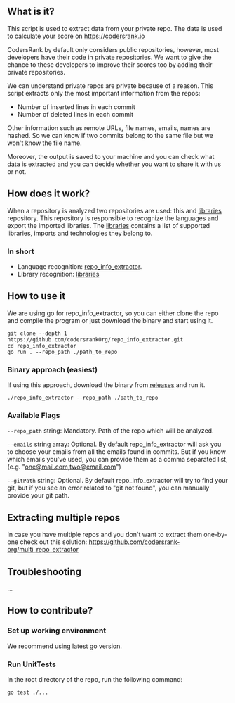 ## What is it?
This script is used to extract data from your private repo. The data is used to calculate your score on https://codersrank.io

CodersRank by default only considers public repositories, however, most developers have their code in private repositories. We want to give the chance to these developers to improve their scores too by adding their private repositories.

We can understand private repos are private because of a reason. This script extracts only the most important information from the repos:
- Number of inserted lines in each commit
- Number of deleted lines in each commit

Other information such as remote URLs, file names, emails, names are hashed. So we can know if two commits belong to the same file but we won't know the file name.

Moreover, the output is saved to your machine and you can check what data is extracted and you can decide whether you want to share it with us or not.

## How does it work?
When a repository is analyzed two repositories are used: this and [libraries](https://github.com/codersrank-org/libraries) repository. 
This repository is responsible to recognize the languages and export the imported libraries.
The [libraries](https://github.com/codersrank-org/libraries) contains a list of supported libraries, imports and technologies they belong to. 

### In short
- Language recognition: [repo_info_extractor](https://github.com/codersrank-org/repo_info_extractor/).
- Library recognition: [libraries](https://github.com/codersrank-org/libraries)

## How to use it
We are using go for repo_info_extractor, so you can either clone the repo and compile the program or just download the binary and start using it.

```
git clone --depth 1 https://github.com/codersrankOrg/repo_info_extractor.git
cd repo_info_extractor
go run . --repo_path ./path_to_repo
```

### Binary approach (easiest)
If using this approach, download the binary from [releases](https://github.com/codersrank-org/repo_info_extractor/releases) and run it.

```
./repo_info_extractor --repo_path ./path_to_repo
```

### Available Flags

`--repo_path` string: Mandatory. Path of the repo which will be analyzed.

`--emails` string array: Optional. By default repo_info_extractor will ask you to choose your emails from all the emails found in commits. But if you know which emails you've used, you can provide them as a comma separated list,  (e.g. "one@mail.com,two@email.com")

`--gitPath` string: Optional. By default repo_info_extractor will try to find your git, but if you see an error related to "git not found", you can manually provide your git path.

## Extracting multiple repos
In case you have multiple repos and you don't want to extract them one-by-one check out this solution: https://github.com/codersrank-org/multi_repo_extractor


## Troubleshooting

...
## How to contribute?

### Set up working environment
We recommend using latest go version.

### Run UnitTests 
In the root directory of the repo, run the following command:

```
go test ./...
```
